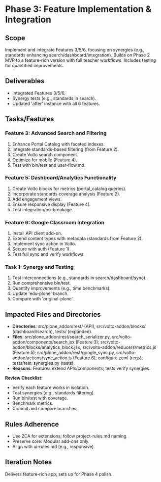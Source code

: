 
# Phase 3: Feature Implementation & Integration

## Scope
Implement and integrate Features 3/5/6, focusing on synergies (e.g., standards enhancing search/dashboard/integration). Builds on Phase 2 MVP to a feature-rich version with full teacher workflows. Includes testing for quantified improvements.

## Deliverables
- Integrated Features 3/5/6.
- Synergy tests (e.g., standards in search).
- Updated 'after' instance with all 6 features.

## Tasks/Features
### Feature 3: Advanced Search and Filtering
1. Enhance Portal Catalog with faceted indexes.
2. Integrate standards-based filtering (from Feature 2).
3. Create Volto search component.
4. Optimize for mobile (Feature 4).
5. Test with bin/test and user-flow.md.

### Feature 5: Dashboard/Analytics Functionality
1. Create Volto blocks for metrics (portal_catalog queries).
2. Incorporate standards coverage analysis (Feature 2).
3. Add engagement views.
4. Ensure responsive display (Feature 4).
5. Test integration/no-breakage.

### Feature 6: Google Classroom Integration
1. Install API client add-on.
2. Extend content types with metadata (standards from Feature 2).
3. Implement sync action in Volto.
4. Secure with auth (Feature 1).
5. Test full sync and verify workflows.

### Task 1: Synergy and Testing
1. Test interconnections (e.g., standards in search/dashboard/sync).
2. Run comprehensive bin/test.
3. Quantify improvements (e.g., time benchmarks).
4. Update 'edu-plone' branch.
5. Compare with 'original-plone'.

## Impacted Files and Directories
- **Directories**: src/plone_addon/rest/ (API), src/volto-addon/blocks/ (dashboard/search), tests/ (expanded).
- **Files**: src/plone_addon/rest/search_serializer.py, src/volto-addon/components/search.jsx (Feature 3); src/volto-addon/blocks/analytics_block.jsx, src/volto-addon/reducers/metrics.js (Feature 5); src/plone_addon/rest/google_sync.py, src/volto-addon/actions/sync_action.js (Feature 6); configure.zcml (regs); tests/test_synergies.py (tests).
- **Reasons**: Features extend APIs/components; tests verify synergies.

**Review Checklist**:
- Verify each feature works in isolation.
- Test synergies (e.g., standards filtering).
- Run bin/test with coverage.
- Benchmark metrics.
- Commit and compare branches.

## Rules Adherence
- Use ZCA for extensions; follow project-rules.md naming.
- Preserve core: Modular add-ons only.
- Align with ui-rules.md (e.g., responsive).

## Iteration Notes
Delivers feature-rich app; sets up for Phase 4 polish. 
